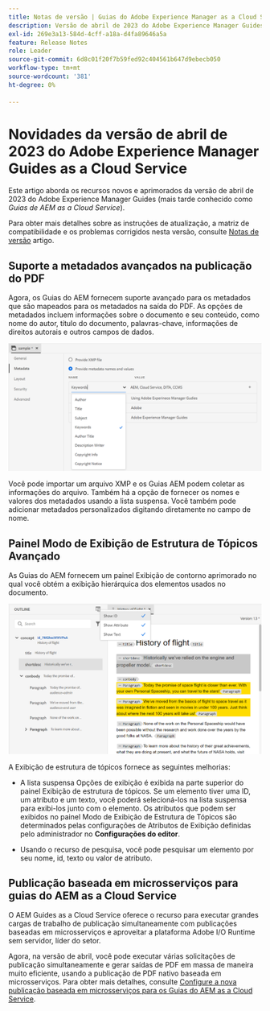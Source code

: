 ```yaml
---
title: Notas de versão | Guias do Adobe Experience Manager as a Cloud Service, versão de abril de 2023
description: Versão de abril de 2023 do Adobe Experience Manager Guides as a Cloud Service
exl-id: 269e3a13-584d-4cff-a18a-d4fa89646a5a
feature: Release Notes
role: Leader
source-git-commit: 6d8c01f20f7b59fed92c404561b647d9ebecb050
workflow-type: tm+mt
source-wordcount: '381'
ht-degree: 0%

---
```


# Novidades da versão de abril de 2023 do Adobe Experience Manager Guides as a Cloud Service

Este artigo aborda os recursos novos e aprimorados da versão de abril de 2023 do Adobe Experience Manager Guides (mais tarde conhecido como *Guias de AEM as a Cloud Service*).

Para obter mais detalhes sobre as instruções de atualização, a matriz de compatibilidade e os problemas corrigidos nesta versão, consulte [Notas de versão](release-notes-2023-4-0.md) artigo.

## Suporte a metadados avançados na publicação do PDF

Agora, os Guias do AEM fornecem suporte avançado para os metadados que são mapeados para os metadados na saída do PDF. As opções de metadados incluem informações sobre o documento e seu conteúdo, como nome do autor, título do documento, palavras-chave, informações de direitos autorais e outros campos de dados.

<img src="assets/pdf-metadata.png" alt=" metadados pdf nativos">

Você pode importar um arquivo XMP e os Guias AEM podem coletar as informações do arquivo. Também há a opção de fornecer os nomes e valores dos metadados usando a lista suspensa. Você também pode adicionar metadados personalizados digitando diretamente no campo de nome.


## Painel Modo de Exibição de Estrutura de Tópicos Avançado

As Guias do AEM fornecem um painel Exibição de contorno aprimorado no qual você obtém a exibição hierárquica dos elementos usados no documento.

<img src="assets/select-element-content-outline-view_cs.png" alt=" metadados pdf nativos">

A Exibição de estrutura de tópicos fornece as seguintes melhorias:

* A lista suspensa Opções de exibição é exibida na parte superior do painel Exibição de estrutura de tópicos. Se um elemento tiver uma ID, um atributo e um texto, você poderá selecioná-los na lista suspensa para exibi-los junto com o elemento. Os atributos que podem ser exibidos no painel Modo de Exibição de Estrutura de Tópicos são determinados pelas configurações de Atributos de Exibição definidas pelo administrador no **Configurações do editor**.

* Usando o recurso de pesquisa, você pode pesquisar um elemento por seu nome, id, texto ou valor de atributo.


## Publicação baseada em microsserviços para guias do AEM as a Cloud Service

O AEM Guides as a Cloud Service oferece o recurso para executar grandes cargas de trabalho de publicação simultaneamente com publicações baseadas em microsserviços e aproveitar a plataforma Adobe I/O Runtime sem servidor, líder do setor.

Agora, na versão de abril, você pode executar várias solicitações de publicação simultaneamente e gerar saídas de PDF em massa de maneira muito eficiente, usando a publicação de PDF nativo baseada em microsserviços.
Para obter mais detalhes, consulte [Configure a nova publicação baseada em microsserviços para os Guias do AEM as a Cloud Service](../knowledge-base/publishing/configure-microservices.md).
